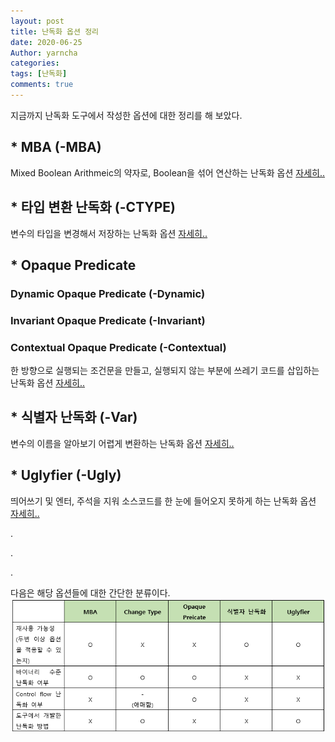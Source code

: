```yaml
---
layout: post
title: 난독화 옵션 정리
date: 2020-06-25
Author: yarncha
categories:
tags: [난독화]
comments: true
---
```


지금까지 난독화 도구에서 작성한 옵션에 대한 정리를 해 보았다.

## * MBA (-MBA)

Mixed Boolean Arithmeic의 약자로, Boolean을 섞어 연산하는 난독화 옵션 [자세히..](https://yonniii.github.io/obfuscation/obfuscation-004/)

## * 타입 변환 난독화 (-CTYPE)

변수의 타입을 변경해서 저장하는 난독화 옵션 [자세히..](https://yarncha.github.io/04/)

## * Opaque Predicate

### Dynamic Opaque Predicate (-Dynamic)

### Invariant Opaque Predicate (-Invariant)

### Contextual Opaque Predicate (-Contextual)

한 방향으로 실행되는 조건문을 만들고, 실행되지 않는 부분에 쓰레기 코드를 삽입하는 난독화 옵션 [자세히..](https://yarncha.github.io/02/)

## * 식별자 난독화 (-Var)

변수의 이름을 알아보기 어렵게 변환하는 난독화 옵션 [자세히..](https://realcrystal.github.io/obfuscation/%EC%A1%B8%ED%94%84-%ED%95%A8%EC%88%98%EC%9D%98-%EB%A7%A4%EA%B0%9C%EB%B3%80%EC%88%98-%EC%9D%B4%EB%A6%84-%EB%B0%94%EA%BE%B8%EA%B8%B0/)

## * Uglyfier (-Ugly)

띄어쓰기 및 엔터, 주석을 지워 소스코드를 한 눈에 들어오지 못하게 하는 난독화 옵션 [자세히..](https://yarncha.github.io/10/)

.

.

.

다음은 해당 옵션들에 대한 간단한 분류이다.
![표](<\images\11_01.png>)
